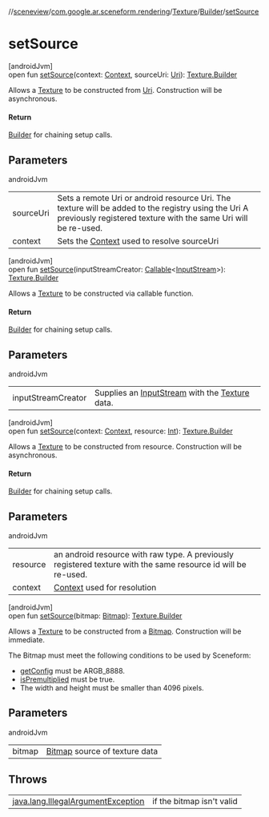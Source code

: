 //[sceneview](../../../../index.md)/[com.google.ar.sceneform.rendering](../../index.md)/[Texture](../index.md)/[Builder](index.md)/[setSource](set-source.md)

# setSource

[androidJvm]\
open fun [setSource](set-source.md)(context: [Context](https://developer.android.com/reference/kotlin/android/content/Context.html), sourceUri: [Uri](https://developer.android.com/reference/kotlin/android/net/Uri.html)): [Texture.Builder](index.md)

Allows a [Texture](../index.md) to be constructed from [Uri](https://developer.android.com/reference/kotlin/android/net/Uri.html). Construction will be asynchronous.

#### Return

[Builder](index.md) for chaining setup calls.

## Parameters

androidJvm

| | |
|---|---|
| sourceUri | Sets a remote Uri or android resource Uri. The texture will be added to the registry using the Uri A previously registered texture with the same Uri will be re-used. |
| context | Sets the [Context](https://developer.android.com/reference/kotlin/android/content/Context.html) used to resolve sourceUri |

[androidJvm]\
open fun [setSource](set-source.md)(inputStreamCreator: [Callable](https://developer.android.com/reference/kotlin/java/util/concurrent/Callable.html)&lt;[InputStream](https://developer.android.com/reference/kotlin/java/io/InputStream.html)&gt;): [Texture.Builder](index.md)

Allows a [Texture](../index.md) to be constructed via callable function.

#### Return

[Builder](index.md) for chaining setup calls.

## Parameters

androidJvm

| | |
|---|---|
| inputStreamCreator | Supplies an [InputStream](https://developer.android.com/reference/kotlin/java/io/InputStream.html) with the [Texture](../index.md) data. |

[androidJvm]\
open fun [setSource](set-source.md)(context: [Context](https://developer.android.com/reference/kotlin/android/content/Context.html), resource: [Int](https://kotlinlang.org/api/latest/jvm/stdlib/kotlin/-int/index.html)): [Texture.Builder](index.md)

Allows a [Texture](../index.md) to be constructed from resource. Construction will be asynchronous.

#### Return

[Builder](index.md) for chaining setup calls.

## Parameters

androidJvm

| | |
|---|---|
| resource | an android resource with raw type. A previously registered texture with the same resource id will be re-used. |
| context | [Context](https://developer.android.com/reference/kotlin/android/content/Context.html) used for resolution |

[androidJvm]\
open fun [setSource](set-source.md)(bitmap: [Bitmap](https://developer.android.com/reference/kotlin/android/graphics/Bitmap.html)): [Texture.Builder](index.md)

Allows a [Texture](../index.md) to be constructed from a [Bitmap](https://developer.android.com/reference/kotlin/android/graphics/Bitmap.html). Construction will be immediate. 

The Bitmap must meet the following conditions to be used by Sceneform: 

- 
   [getConfig](https://developer.android.com/reference/kotlin/android/graphics/Bitmap.html#getconfig) must be ARGB_8888.
- 
   [isPremultiplied](https://developer.android.com/reference/kotlin/android/graphics/Bitmap.html#ispremultiplied) must be true.
- The width and height must be smaller than 4096 pixels.

## Parameters

androidJvm

| | |
|---|---|
| bitmap | [Bitmap](https://developer.android.com/reference/kotlin/android/graphics/Bitmap.html) source of texture data |

## Throws

| | |
|---|---|
| [java.lang.IllegalArgumentException](https://developer.android.com/reference/kotlin/java/lang/IllegalArgumentException.html) | if the bitmap isn't valid |
